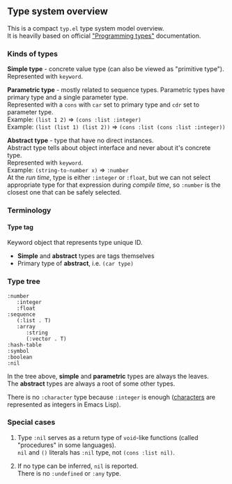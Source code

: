 ## Type system overview

This is a compact `typ.el` type system model overview.  
It is heavilly based on official ["Programming types"](https://www.gnu.org/software/emacs/manual/html_node/elisp/Programming-Types.html#Programming-Types) documentation.

### Kinds of types

**Simple type** - concrete value type (can also be viewed as "primitive type").  
Represented with `keyword`.

**Parametric type** - mostly related to sequence types.
Parametric types have primary type and a single parameter type.  
Represented with a `cons` with `car` set to primary type and `cdr`
set to parameter type.  
Example: `(list 1 2)` => `(cons :list :integer)`  
Example: `(list (list 1) (list 2))` => `(cons :list (cons :list :integer))`  

**Abstract type** - type that have no direct instances.  
Abstract type tells about object interface and never about it's concrete type.  
Represented with `keyword`.  
Example: `(string-to-number x)` => `:number`  
At the *run time*, type is either `:integer` or `:float`, but we can not
select appropriate type for that expression during *compile time*,
so `:number` is the closest one that can be safely selected.

### Terminology

#### Type tag

Keyword object that represents type unique ID.

- **Simple** and **abstract** types are tags themselves
- Primary type of **abstract**, i.e. `(car type)`

### Type tree

```elisp
:number
   :integer
   :float
:sequence
   (:list . T)
   :array
      :string
      (:vector . T)
:hash-table
:symbol
:boolean
:nil
```

In the tree above, **simple** and **parametric** types are always the leaves.  
The **abstract** types are always a root of some other types.

There is no `:character` type because `:integer` is enough ([characters](https://www.gnu.org/software/emacs/manual/html_node/elisp/Character-Type.html#Character-Type) are
represented as integers in Emacs Lisp).

### Special cases

1. Type `:nil` serves as a return type of `void`-like functions (called "procedures" in some languages).  
   `nil` and `()` literals has `:nil` type, not `(cons :list nil)`.
   
2. If no type can be inferred, `nil` is reported.  
   There is no `:undefined` or `:any` type.

